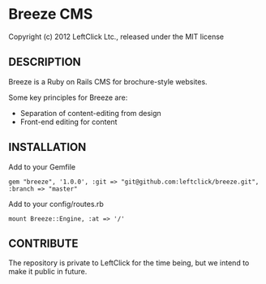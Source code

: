# Breeze CMS

Copyright (c) 2012 LeftClick Ltc., released under the MIT license

## DESCRIPTION

Breeze is a Ruby on Rails CMS for brochure-style websites.

Some key principles for Breeze are:

* Separation of content-editing from design
* Front-end editing for content

## INSTALLATION

Add to your Gemfile

`gem "breeze", '1.0.0', :git => "git@github.com:leftclick/breeze.git", :branch => "master"	`

Add to your config/routes.rb

`mount Breeze::Engine, :at => '/'`



## CONTRIBUTE

The repository is private to LeftClick for the time being, but we intend to make it public in future.
